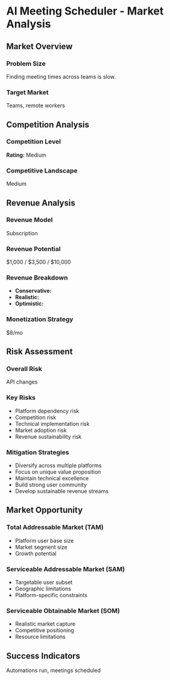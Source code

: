 # AI Meeting Scheduler - Market Analysis

## Market Overview

### Problem Size
Finding meeting times across teams is slow.

### Target Market
Teams, remote workers

## Competition Analysis

### Competition Level
**Rating:** Medium

### Competitive Landscape
Medium

## Revenue Analysis

### Revenue Model
Subscription

### Revenue Potential
$1,000 / $3,500 / $10,000

### Revenue Breakdown
- **Conservative:** 
- **Realistic:** 
- **Optimistic:** 

### Monetization Strategy
$8/mo

## Risk Assessment

### Overall Risk
API changes

### Key Risks
- Platform dependency risk
- Competition risk
- Technical implementation risk
- Market adoption risk
- Revenue sustainability risk

### Mitigation Strategies
- Diversify across multiple platforms
- Focus on unique value proposition
- Maintain technical excellence
- Build strong user community
- Develop sustainable revenue streams

## Market Opportunity

### Total Addressable Market (TAM)
- Platform user base size
- Market segment size
- Growth potential

### Serviceable Addressable Market (SAM)
- Targetable user subset
- Geographic limitations
- Platform-specific constraints

### Serviceable Obtainable Market (SOM)
- Realistic market capture
- Competitive positioning
- Resource limitations

## Success Indicators
Automations run, meetings scheduled
